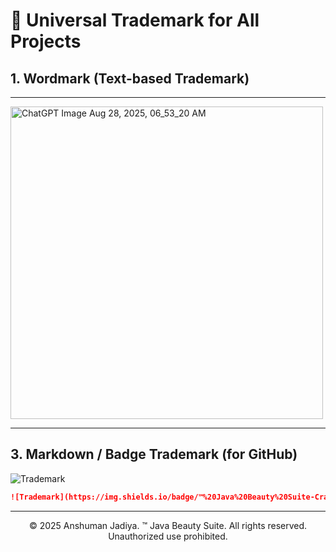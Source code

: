 # 🌟 Universal Trademark for All Projects

## 1. Wordmark (Text-based Trademark)

---

<img width="500" height="500" alt="ChatGPT Image Aug 28, 2025, 06_53_20 AM" src="https://github.com/user-attachments/assets/fea14b3f-4750-496e-bbf0-1fecb41a256e" />


---

## 3. Markdown / Badge Trademark (for GitHub)
![Trademark](https://img.shields.io/badge/™%20Java%20Beauty%20Suite-Crafting%20Code%20into%20Art-blueviolet?style=for-the-badge&logo=java&logoColor=white)

```md
![Trademark](https://img.shields.io/badge/™%20Java%20Beauty%20Suite-Crafting%20Code%20into%20Art-blueviolet?style=for-the-badge&logo=java&logoColor=white)
```

---

<div align=center>
© 2025 Anshuman Jadiya. ™ Java Beauty Suite.  
All rights reserved. Unauthorized use prohibited.
</div>
